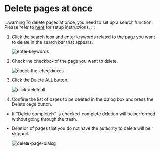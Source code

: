 # Delete pages at once

:::warning
To delete pages at once, you need to set up a search function. Please refer to [here](/en/admin-guide/management-cookbook/setup-search-system) for setup instructions.
:::

1. Click the search icon and enter keywords related to the page you want to delete in the search bar that appears.

    <img :src="$withBase('/assets/images/en/enter-keywords.png')" alt="enter-keywords">
1. Check the checkbox of the page you want to delete.

    <img  :src="$withBase('/assets/images/en/check-the-checkboxes.png')" alt="check-the-checkboxes">
1. Click the Delete ALL button.

    <img  :src="$withBase('/assets/images/en/click-deleteall.png')" alt="click-deleteall">
1. Confirm the list of pages to be deleted in the dialog box and press the Delete page button.

- If "Delete completely" is checked, complete deletion will be performed without going through the trash.
- Deletion of pages that you do not have the authority to delete will be skipped.

    <img  :src="$withBase('/assets/images/en/delete-page-dialog.png')" alt="delete-page-dialog">
